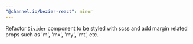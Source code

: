 ```yaml
---
"@channel.io/bezier-react": minor
---
```


Refactor `Divider` component to be styled with scss and add margin related props such as 'm', 'mx', 'my', 'mt', etc.
